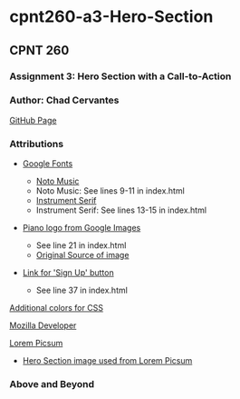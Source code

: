# cpnt260-a3-Hero-Section
## CPNT 260
### Assignment 3: Hero Section with a Call-to-Action
### Author: Chad Cervantes 
[GitHub Page](https://chad-cervantes.github.io/cpnt260-a3-Hero-Section/)

### Attributions
- [Google Fonts](https://fonts.google.com/)
  - [Noto Music](https://fonts.google.com/noto/specimen/Noto+Music?query=music)
  - Noto Music: See lines 9-11 in index.html
  - [Instrument Serif](https://fonts.google.com/specimen/Instrument+Serif?query=serif&sort=popularity)
  - Instrument Serif: See lines 13-15 in index.html
  

- [Piano logo from Google Images](https://apcamusic.org/files/2021/08/dry-clean-(46)3.png?w=420&h=NaN)
  - See line 21 in index.html
  - [Original Source of image](https://apcamusic.org/)

- [Link for 'Sign Up' button](https://www.timemusicstudios.ca/?page_id=54)
  - See line 37 in index.html

[Additional colors for CSS](https://heyreliable.com/ultimate-google-font-pairings/)

[Mozilla Developer](https://developer.mozilla.org/en-US/)

[Lorem Picsum](https://picsum.photos/)
  - [Hero Section image used from Lorem Picsum](https://fastly.picsum.photos/id/1082/5000/3334.jpg?hmac=44XgU_oubiefk4FmdomL506on7YDW51TgGUmsau8PRE)

### Above and Beyond
